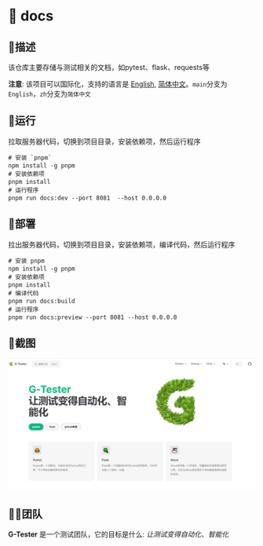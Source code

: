 # 📜 docs

## 📝描述

该仓库主要存储与测试相关的文档，如pytest、flask、requests等

**注意**: 该项目可以国际化，支持的语言是 [English](https://github.com/huohuoren4/docs), [简体中文](https://github.com/huohuoren4/docs/tree/zh)。`main`分支为`English`，`zh`分支为`简体中文`

## 🚀运行

拉取服务器代码，切换到项目目录，安装依赖项，然后运行程序

```shell
# 安装 `pnpm`
npm install -g pnpm
# 安装依赖项
pnpm install
# 运行程序
pnpm run docs:dev --port 8081  --host 0.0.0.0
```

## 🌊部署
拉出服务器代码，切换到项目目录，安装依赖项，编译代码，然后运行程序
```shell
# 安装 pnpm
npm install -g pnpm
# 安装依赖项
pnpm install
# 编译代码
pnpm run docs:build
# 运行程序
pnpm run docs:preview --port 8081 --host 0.0.0.0
```

## 🎥截图
![home](public/home.png)

## 🧙‍♂️团队

**G-Tester** 是一个测试团队，它的目标是什么: *让测试变得自动化、智能化*
